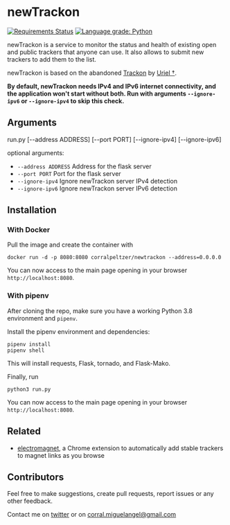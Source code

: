 # newTrackon

[![Requirements Status](https://requires.io/github/CorralPeltzer/newTrackon/requirements.svg?branch=master)](https://requires.io/github/CorralPeltzer/newTrackon/requirements/?branch=master)
[![Language grade: Python](https://img.shields.io/lgtm/grade/python/g/CorralPeltzer/newTrackon.svg?logo=lgtm&logoWidth=18)](https://lgtm.com/projects/g/CorralPeltzer/newTrackon/context:python)

newTrackon is a service to monitor the status and health of existing open and public trackers that anyone can use.
It also allows to submit new trackers to add them to the list.

newTrackon is based on the abandoned [Trackon](http://repo.cat-v.org/trackon/) by [Uriel †](https://github.com/uriel).


**By default, newTrackon needs IPv4 and IPv6 internet connectivity, and the application won't start without both.
Run with arguments `--ignore-ipv6` or `--ignore-ipv4` to skip this check.**

## Arguments
run.py [--address ADDRESS] [--port PORT] [--ignore-ipv4]
              [--ignore-ipv6]

optional arguments:
  * `--address ADDRESS`  Address for the flask server
  * `--port PORT`        Port for the flask server
  * `--ignore-ipv4`      Ignore newTrackon server IPv4 detection
  * `--ignore-ipv6`      Ignore newTrackon server IPv6 detection


## Installation

### With Docker
Pull the image and create the container with
```
docker run -d -p 8080:8080 corralpeltzer/newtrackon --address=0.0.0.0
```
You can now access to the main page opening in your browser `http://localhost:8080`.

### With pipenv
After cloning the repo, make sure you have a working Python 3.8 environment and `pipenv`.

Install the pipenv environment and dependencies:
```
pipenv install
pipenv shell
```
This will install requests, Flask, tornado, and Flask-Mako.

Finally, run
```
python3 run.py
```
You can now access to the main page opening in your browser `http://localhost:8080`.

## Related
* [electromagnet](https://github.com/sdmtr/electromagnet), a Chrome extension to automatically add stable trackers to magnet links as you browse


## Contributors

Feel free to make suggestions, create pull requests, report issues or any other feedback.

Contact me on [twitter](https://twitter.com/CorralPeltzer) or on corral.miguelangel@gmail.com
